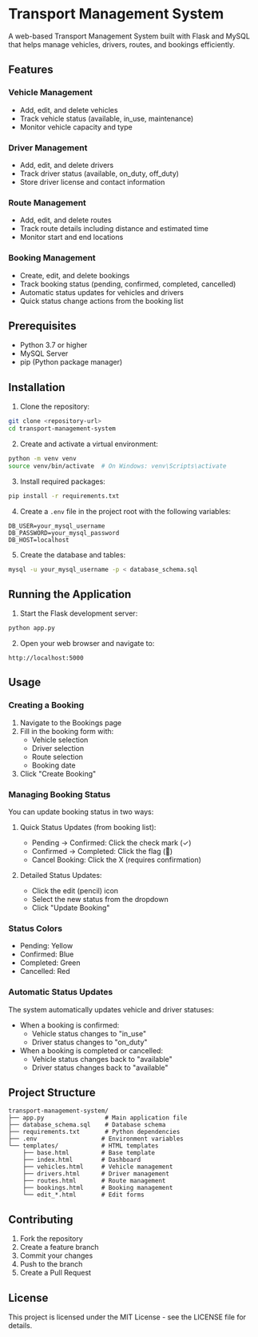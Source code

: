 # Transport Management System

A web-based Transport Management System built with Flask and MySQL that helps manage vehicles, drivers, routes, and bookings efficiently.

## Features

### Vehicle Management
- Add, edit, and delete vehicles
- Track vehicle status (available, in_use, maintenance)
- Monitor vehicle capacity and type

### Driver Management
- Add, edit, and delete drivers
- Track driver status (available, on_duty, off_duty)
- Store driver license and contact information

### Route Management
- Add, edit, and delete routes
- Track route details including distance and estimated time
- Monitor start and end locations

### Booking Management
- Create, edit, and delete bookings
- Track booking status (pending, confirmed, completed, cancelled)
- Automatic status updates for vehicles and drivers
- Quick status change actions from the booking list

## Prerequisites

- Python 3.7 or higher
- MySQL Server
- pip (Python package manager)

## Installation

1. Clone the repository:
```bash
git clone <repository-url>
cd transport-management-system
```

2. Create and activate a virtual environment:
```bash
python -m venv venv
source venv/bin/activate  # On Windows: venv\Scripts\activate
```

3. Install required packages:
```bash
pip install -r requirements.txt
```

4. Create a `.env` file in the project root with the following variables:
```
DB_USER=your_mysql_username
DB_PASSWORD=your_mysql_password
DB_HOST=localhost
```

5. Create the database and tables:
```bash
mysql -u your_mysql_username -p < database_schema.sql
```

## Running the Application

1. Start the Flask development server:
```bash
python app.py
```

2. Open your web browser and navigate to:
```
http://localhost:5000
```

## Usage

### Creating a Booking
1. Navigate to the Bookings page
2. Fill in the booking form with:
   - Vehicle selection
   - Driver selection
   - Route selection
   - Booking date
3. Click "Create Booking"

### Managing Booking Status
You can update booking status in two ways:

1. Quick Status Updates (from booking list):
   - Pending → Confirmed: Click the check mark (✓)
   - Confirmed → Completed: Click the flag (🏁)
   - Cancel Booking: Click the X (requires confirmation)

2. Detailed Status Updates:
   - Click the edit (pencil) icon
   - Select the new status from the dropdown
   - Click "Update Booking"

### Status Colors
- Pending: Yellow
- Confirmed: Blue
- Completed: Green
- Cancelled: Red

### Automatic Status Updates
The system automatically updates vehicle and driver statuses:
- When a booking is confirmed:
  - Vehicle status changes to "in_use"
  - Driver status changes to "on_duty"
- When a booking is completed or cancelled:
  - Vehicle status changes back to "available"
  - Driver status changes back to "available"

## Project Structure

```
transport-management-system/
├── app.py                 # Main application file
├── database_schema.sql    # Database schema
├── requirements.txt       # Python dependencies
├── .env                  # Environment variables
└── templates/            # HTML templates
    ├── base.html         # Base template
    ├── index.html        # Dashboard
    ├── vehicles.html     # Vehicle management
    ├── drivers.html      # Driver management
    ├── routes.html       # Route management
    ├── bookings.html     # Booking management
    └── edit_*.html       # Edit forms
```

## Contributing

1. Fork the repository
2. Create a feature branch
3. Commit your changes
4. Push to the branch
5. Create a Pull Request

## License

This project is licensed under the MIT License - see the LICENSE file for details. 